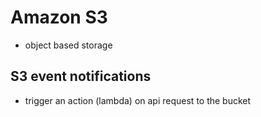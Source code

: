 # Amazon S3
- object based storage

## S3 event notifications
- trigger an action (lambda) on api request to the bucket